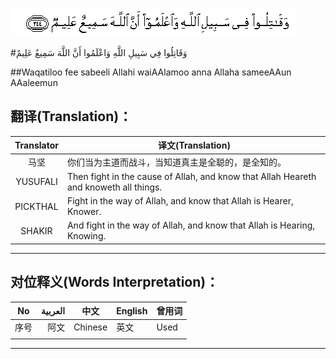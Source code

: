 ![002:244](images/002_244.gif)

#وَقَاتِلُوا فِي سَبِيلِ اللَّهِ وَاعْلَمُوا أَنَّ اللَّهَ سَمِيعٌ عَلِيمٌ 

##Waqatiloo fee sabeeli Allahi waiAAlamoo anna Allaha sameeAAun AAaleemun 

## 翻译(Translation)：

| Translator | 译文(Translation)                                            |
| :--------: | ------------------------------------------------------------ |
|    马坚    | 你们当为主道而战斗，当知道真主是全聪的，是全知的。           |
|  YUSUFALI  | Then fight in the cause of Allah, and know that Allah Heareth and knoweth all things. |
|  PICKTHAL  | Fight in the way of Allah, and know that Allah is Hearer, Knower. |
|   SHAKIR   | And fight in the way of Allah, and know that Allah is Hearing, Knowing. |

---

## 对位释义(Words Interpretation)：

| No   | العربية | 中文    | English | 曾用词 |
| ---- | ------: | ------- | ------- | ------ |
| 序号 |    阿文 | Chinese | 英文    | Used   |
|      |         |         |         |        |

---
